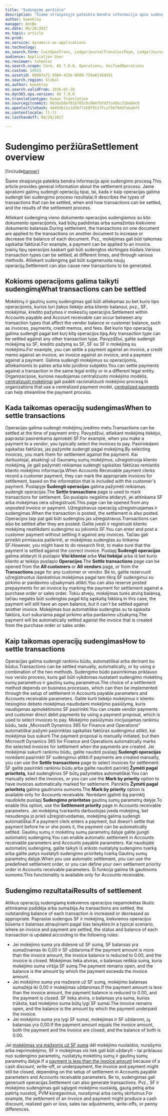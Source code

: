 ```yaml
---
title: "Sudengimo peržiūra"
description: "Šiame straipsnyje pateikta bendra informacija apie sudengimo procesą. Jame aprašomi galimų sudengti operacijų tipai, tai, kada ir kaip operacijas galima sudengti bei sudengimo proceso rezultatai."
author: kweekley
manager: AnnBe
ms.date: 06/20/2017
ms.topic: article
ms.prod: 
ms.service: dynamics-ax-applications
ms.technology: 
ms.search.form: CustOpenTrans, LedgerJournalTransCustPaym, LedgerJournalTransVendPaym, VendOpenTrans
audience: Application User
ms.reviewer: twheeloc
ms.search.scope: Core, AX 7.0.0, Operations, UnifiedOperations
ms.custom: 14551
ms.assetid: 0968fa71-5984-415b-8689-759a0136d5d1
ms.search.region: Global
ms.author: kweekley
ms.search.validFrom: 2016-02-28
ms.dyn365.ops.version: AX 7.0.0
ms.translationtype: Human Translation
ms.sourcegitcommit: 663da58ef01b705c0c984fbfd3fce8bc31be04c6
ms.openlocfilehash: 4d45db11c1d5bf7a58f9117fca75679ddfababf5
ms.contentlocale: lt-lt
ms.lasthandoff: 08/29/2017

---
```


# <a name="settlement-overview"></a><span data-ttu-id="c32ef-104">Sudengimo peržiūra</span><span class="sxs-lookup"><span data-stu-id="c32ef-104">Settlement overview</span></span>

[!include[banner](../includes/banner.md)]


<span data-ttu-id="c32ef-105">Šiame straipsnyje pateikta bendra informacija apie sudengimo procesą.</span><span class="sxs-lookup"><span data-stu-id="c32ef-105">This article provides general information about the settlement process.</span></span> <span data-ttu-id="c32ef-106">Jame aprašomi galimų sudengti operacijų tipai, tai, kada ir kaip operacijas galima sudengti bei sudengimo proceso rezultatai.</span><span class="sxs-lookup"><span data-stu-id="c32ef-106">It describes the types of transactions that can be settled, when and how transactions can be settled, and the results of the settlement process.</span></span>

<span data-ttu-id="c32ef-107">Atliekant sudengimą vieno dokumento operacijos sudengiamos su kito dokumento operacijomis, kad būtų padidintas arba sumažintas kiekvieno dokumento balansas.</span><span class="sxs-lookup"><span data-stu-id="c32ef-107">During settlement, the transactions on one document are applied to the transactions on another document to increase or decrease the balance of each document.</span></span> <span data-ttu-id="c32ef-108">Pvz., mokėjimas gali būti taikomas sąskaitai faktūrai.</span><span class="sxs-lookup"><span data-stu-id="c32ef-108">For example, a payment can be applied to an invoice.</span></span> <span data-ttu-id="c32ef-109">Įvairių tipų operacijos kaskart gali būti sudengtos skirtingais būdais.</span><span class="sxs-lookup"><span data-stu-id="c32ef-109">Various transaction types can be settled, at different times, and through various methods.</span></span> <span data-ttu-id="c32ef-110">Atliekant sudengimą gali būti sugeneruota naujų operacijų.</span><span class="sxs-lookup"><span data-stu-id="c32ef-110">Settlement can also cause new transactions to be generated.</span></span>

## <a name="what-transactions-can-be-settled"></a><span data-ttu-id="c32ef-111">Kokioms operacijoms galima taikyti sudengimą</span><span class="sxs-lookup"><span data-stu-id="c32ef-111">What transactions can be settled</span></span>
<span data-ttu-id="c32ef-112">Mokėtinų ir gautinų sumų sudengimas gali būti atliekamas su bet kurio tipo operacijomis, kurios turi įtakos tiekėjo arba kliento balansui, pvz., SF, mokėjimai, kredito pažymos ir mokesčių operacijos.</span><span class="sxs-lookup"><span data-stu-id="c32ef-112">Settlement within Accounts payable and Account receivable can occur between any transaction types that affect the vendor balance or customer balance, such as invoices, payments, credit memos, and fees.</span></span> <span data-ttu-id="c32ef-113">Bet kurio tipo operaciją galima sudengti pagal bet kurį kitą operacijos tipą.</span><span class="sxs-lookup"><span data-stu-id="c32ef-113">Any transaction type can be settled against any other transaction type.</span></span> <span data-ttu-id="c32ef-114">Pavyzdžiui, galite sudengti mokėjimą su SF, kredito pažymą su SF, SF su SF ir mokėjimą su mokėjimu.</span><span class="sxs-lookup"><span data-stu-id="c32ef-114">For example, you can settle a payment against an invoice, a credit memo against an invoice, an invoice against an invoice, and a payment against a payment.</span></span> <span data-ttu-id="c32ef-115">Galima sudengti mokėjimus su operacijomis, atliekamomis to paties arba kito juridinio subjekto.</span><span class="sxs-lookup"><span data-stu-id="c32ef-115">You can settle payments against a transaction in the same legal entity or in a different legal entity.</span></span> <span data-ttu-id="c32ef-116">Organizacijose, kuriose naudojamas centralizuoto mokėjimo modelis, [centralizuoti mokėjimai](set-up-centralized-payments.md) gali padėti racionalizuoti mokėjimo procesą.</span><span class="sxs-lookup"><span data-stu-id="c32ef-116">In organizations that use a centralized payment model, [centralized payments](set-up-centralized-payments.md) can help streamline the payment process.</span></span>

## <a name="when-to-settle-transactions"></a><span data-ttu-id="c32ef-117">Kada taikomas operacijų sudengimas</span><span class="sxs-lookup"><span data-stu-id="c32ef-117">When to settle transactions</span></span>
<span data-ttu-id="c32ef-118">Operacijas galima sudengti mokėjimų įvedimo metu.</span><span class="sxs-lookup"><span data-stu-id="c32ef-118">Transactions can be settled at the time of payment entry.</span></span> <span data-ttu-id="c32ef-119">Pavyzdžiui, atliekant mokėjimą tiekėjui, paprastai pasirenkama apmokėti SF.</span><span class="sxs-lookup"><span data-stu-id="c32ef-119">For example, when you make a payment to a vendor, you typically select the invoices to pay.</span></span> <span data-ttu-id="c32ef-120">Pasirinkdami sąskaitas faktūras, jas pažymite sudengti pagal mokėjimą.</span><span class="sxs-lookup"><span data-stu-id="c32ef-120">By selecting invoices, you mark them for settlement against the payment.</span></span> <span data-ttu-id="c32ef-121">Kai darbuotojai, atsakingi už Gaunamų sumų mokėjimus, užregistruoja kliento mokėjimą, jie gali pažymėti reikiamas sudengti sąskaitas faktūras remiantis kliento mokėjimo informacija.</span><span class="sxs-lookup"><span data-stu-id="c32ef-121">When Accounts Receivable payment clerks record a customer payment, they can mark the appropriate invoices for settlement, based on the information that is included with the customer's payment.</span></span> <span data-ttu-id="c32ef-122">Puslapyje **Sudengti operacijas** galima pažymėti reikiamas sudengti operacijas.</span><span class="sxs-lookup"><span data-stu-id="c32ef-122">The **Settle transactions** page is used to mark transactions for settlement.</span></span> <span data-ttu-id="c32ef-123">Šio puslapio negalima atidaryti, jei atitinkama SF arba mokėjimas nėra užregistruoti.</span><span class="sxs-lookup"><span data-stu-id="c32ef-123">This page can be opened from any unposted invoice or payment.</span></span> <span data-ttu-id="c32ef-124">Užregistravus operaciją užregistruojamas ir sudengimas.</span><span class="sxs-lookup"><span data-stu-id="c32ef-124">When the transaction is posted, the settlement is also posted.</span></span> <span data-ttu-id="c32ef-125">Operacijos taip pat gali būti sudengtos jas užregistravus.</span><span class="sxs-lookup"><span data-stu-id="c32ef-125">Transactions can also be settled after they are posted.</span></span> <span data-ttu-id="c32ef-126">Galite įvesti ir registruoti kliento mokėjimą neatlikdami sudengimo su jokiomis SF.</span><span class="sxs-lookup"><span data-stu-id="c32ef-126">You can enter and post a customer payment without settling it against any invoices.</span></span> <span data-ttu-id="c32ef-127">Tačiau gali prireikti pirmiausia patikrinti, ar mokėjimas sudengtas su tinkama SF.</span><span class="sxs-lookup"><span data-stu-id="c32ef-127">However, you might have to do research first, to make sure that the payment is settled against the correct invoice.</span></span> <span data-ttu-id="c32ef-128">Puslapį **Sudengti operacijas** galima atidaryti iš puslapio **Visi klientai** arba **Visi tiekėjai** arba iš bet kurio kliento ar teikėjo puslapio **Operacijos**.</span><span class="sxs-lookup"><span data-stu-id="c32ef-128">The **Settle transactions** page can be opened from the **All customers** or **All vendors** page, or from the **Transactions** page for any customer or vendor.</span></span> <span data-ttu-id="c32ef-129">Be to, galite rezervuoti užregistruotus išankstinius mokėjimus pagal tam tikrą SF sudengimui su pirkimo ar pardavimo užsakymais atlikti.</span><span class="sxs-lookup"><span data-stu-id="c32ef-129">You can also reserve posted prepayments for an invoice by marking the payment for settlement against a purchase order or sales order.</span></span> <span data-ttu-id="c32ef-130">Tokiu atveju, mokėjimas turės atvirą balansą, tačiau negalės būti sudengtas pagal kitą sąskaitą faktūrą.</span><span class="sxs-lookup"><span data-stu-id="c32ef-130">In this case, the payment will still have an open balance, but it can't be settled against another invoice.</span></span> <span data-ttu-id="c32ef-131">Mokėjimas bus automatiškai sudengtas su ta sąskaita faktūra, kuri sukuriama pagal pirkimo arba pardavimo užsakymą.</span><span class="sxs-lookup"><span data-stu-id="c32ef-131">The payment will be automatically settled against the invoice that is created from the purchase order or sales order.</span></span>

## <a name="how-to-settle-transactions"></a><span data-ttu-id="c32ef-132">Kaip taikomas operacijų sudengimas</span><span class="sxs-lookup"><span data-stu-id="c32ef-132">How to settle transactions</span></span>
<span data-ttu-id="c32ef-133">Operacijas galima sudengti rankiniu būdu, automatiškai arba derinant bu būdus.</span><span class="sxs-lookup"><span data-stu-id="c32ef-133">Transactions can be settled manually, automatically, or by using a combination of the two methods.</span></span> <span data-ttu-id="c32ef-134">Sudengimo būdo pasirinkimas priklauso nuo verslo proceso, kuris gali būti vykdomas nustatant sudengimo mokėtinų sumų parametrus ir gautinų sumų parametrus.</span><span class="sxs-lookup"><span data-stu-id="c32ef-134">The choice of a settlement method depends on business processes, which can then be implemented through the setup of settlement in Accounts payable parameters and Accounts receivable parameters.</span></span> <span data-ttu-id="c32ef-135">Galite kurti tiekėjo mokėjimus ir kliento tiesioginio debeto mokėjimus naudodami mokėjimo pasiūlymą, kuris naudojamas apmokėtinoms SF pasirinkti.</span><span class="sxs-lookup"><span data-stu-id="c32ef-135">You can create vendor payments and customer direct debit payments by using a payment proposal, which is used to select invoices to pay.</span></span> <span data-ttu-id="c32ef-136">Mokėjimo pasiūlymas inicijuojamas rankiniu būdu, tada „Microsoft Dynamics 365 for Finance and Operations“ automatiškai pažymi pasirinktas sąskaitas faktūras sudengimui atlikti, kai mokėjimai bus sukurti.</span><span class="sxs-lookup"><span data-stu-id="c32ef-136">The payment proposal is manually initiated, but then Microsoft Dynamics 365 for Finance and Operations automatically marks the selected invoices for settlement when the payments are created.</span></span> <span data-ttu-id="c32ef-137">Jei mokėjimai sukurti rankiniu būdu, galite naudoti puslapį **Sudengti operacijas** norėdami pasirinkti SF sudengimui atlikti.</span><span class="sxs-lookup"><span data-stu-id="c32ef-137">If payments are created manually, you can use the **Settle transactions** page to select invoices for settlement.</span></span> <span data-ttu-id="c32ef-138">SF galite pasirinkti rankiniu būdu arba galite naudoti parinktį **Žymėti pagal prioritetą**, kad sudengtinos SF būtų pažymėtos automatiškai.</span><span class="sxs-lookup"><span data-stu-id="c32ef-138">You can manually select the invoices, or you can use the **Mark by priority** option to have invoices automatically marked for settlement.</span></span> <span data-ttu-id="c32ef-139">Parinktis **Žymėti pagal prioritetą** galima gautinoms sumoms.</span><span class="sxs-lookup"><span data-stu-id="c32ef-139">The **Mark by priority** option is available only for Accounts receivable.</span></span> <span data-ttu-id="c32ef-140">Norėdami įgalinti šią parinktį naudokite puslapį **Sudengimo prioritetas** gautinų sumų parametrų dalyje.</span><span class="sxs-lookup"><span data-stu-id="c32ef-140">To enable this option, use the **Settlement priority** page in Accounts receivable parameters.</span></span> <span data-ttu-id="c32ef-141">Jei mokėjimą tvarkantis darbuotojas įveda mokėjimą, bet nesudengia jo prieš užregistruodamas, mokėjimą galima sudengti automatiškai.</span><span class="sxs-lookup"><span data-stu-id="c32ef-141">If a payment clerk enters a payment, but doesn’t settle that payment before he or she posts it, the payment can be automatically settled.</span></span> <span data-ttu-id="c32ef-142">Gautinų sumų ir mokėtinų sumų parametrų dalyje galite įjungti automatinį sudengimą.</span><span class="sxs-lookup"><span data-stu-id="c32ef-142">You can enable automatic settlement in Accounts receivable parameters and Accounts payable parameters.</span></span> <span data-ttu-id="c32ef-143">Kai naudojate automatinį sudengimą, galite taikyti iš anksto nustatytą sudengimo tvarką arba galite patys nustatyti sudengimo prioritetų tvarką Gautinų sumų parametrų dalyje.</span><span class="sxs-lookup"><span data-stu-id="c32ef-143">When you use automatic settlement, you can use the predefined settlement order, or you can define your own settlement priority order in Accounts receivable parameters.</span></span> <span data-ttu-id="c32ef-144">Ši funkcija galima tik gautinoms sumoms.</span><span class="sxs-lookup"><span data-stu-id="c32ef-144">This functionality is available only for Accounts receivable.</span></span>

## <a name="results-of-settlement"></a><span data-ttu-id="c32ef-145">Sudengimo rezultatai</span><span class="sxs-lookup"><span data-stu-id="c32ef-145">Results of settlement</span></span>
<span data-ttu-id="c32ef-146">Atlikus operacijų sudengiamą kiekvienos operacijos nepamokėtas likutis atitinkamai padidėja arba sumažėja.</span><span class="sxs-lookup"><span data-stu-id="c32ef-146">As transactions are settled, the outstanding balance of each transaction is increased or decreased as appropriate.</span></span> <span data-ttu-id="c32ef-147">Paprastai sudengus SF ir mokėjimą, kiekvienos operacijos būsena ir balansas atnaujinami pagal šias taisykles:</span><span class="sxs-lookup"><span data-stu-id="c32ef-147">In a typical scenario, where an invoice and payment are settled, the status and balance of each transaction is updated according to the following rules:</span></span>

-   <span data-ttu-id="c32ef-148">Jei mokėjimo suma yra didesnė už SF sumą, SF balansas yra sumažinamas iki 0,00 ir SF uždaroma.</span><span class="sxs-lookup"><span data-stu-id="c32ef-148">If the payment amount is more than the invoice amount, the invoice balance is reduced to 0.00, and the invoice is closed.</span></span> <span data-ttu-id="c32ef-149">Mokėjimas lieka atviras, o balansas reiškia sumą, kuria mokėjimo suma viršija SF sumą.</span><span class="sxs-lookup"><span data-stu-id="c32ef-149">The payment remains open, and the balance is the amount by which the payment exceeds the invoice amount.</span></span>
-   <span data-ttu-id="c32ef-150">Jei mokėjimo suma yra mažesnė už SF sumą, mokėjimo balansas sumažėja iki 0,00 ir mokėjimas uždaromas.</span><span class="sxs-lookup"><span data-stu-id="c32ef-150">If the payment amount is less than the invoice amount, the payment balance is reduced to 0.00, and the payment is closed.</span></span> <span data-ttu-id="c32ef-151">SF lieka atvira, o balansas yra suma, kurios trūksta, kad mokėjimo suma būtų lygi SF sumai.</span><span class="sxs-lookup"><span data-stu-id="c32ef-151">The invoice remains open, and the balance is the amount by which the payment underpaid the invoice.</span></span>
-   <span data-ttu-id="c32ef-152">Jei mokėjimo suma yra lygi SF sumai, mokėjimas ir SF uždaromi, jų balansas yra 0,00.</span><span class="sxs-lookup"><span data-stu-id="c32ef-152">If the payment amount equals the invoice amount, both the payment and the invoice are closed, and the balance of both is 0.00.</span></span>

<span data-ttu-id="c32ef-153">Jei [mokėjimas yra mažesnis už SF sumą](../accounts-payable/vendor-payments-partial-amount.md) dėl mokėjimo nuolaidos, nurašymo arba neprimokėjimo, SF ir mokėjimas vis tiek gali būti uždaryti – tai priklauso nuo sudengimo parametrų, nustatytų mokėtinų sumų ir gautinų sumų parametrų dalyje.</span><span class="sxs-lookup"><span data-stu-id="c32ef-153">If a [payment is less than the invoice amount](../accounts-payable/vendor-payments-partial-amount.md) because of a cash discount, write-off, or underpayment, the invoice and payment might still be closed, depending on the setup of settlement in Accounts payable parameters and Accounts receivable parameters.</span></span> <span data-ttu-id="c32ef-154">Be to, sudengimas gali generuoti operacijas.</span><span class="sxs-lookup"><span data-stu-id="c32ef-154">Settlement can also generate transactions.</span></span> <span data-ttu-id="c32ef-155">Pvz., SF ir mokėjimo sudengimas gali sąlygoti mokėjimo nuolaidą, gautą pelną arba patirtą nuostolį, PVM koregavimus, nurašymai arba centų skirtumus.</span><span class="sxs-lookup"><span data-stu-id="c32ef-155">For example, the settlement of an invoice and payment might produce a cash discount, realized gain or loss, sales tax adjustments, write-offs, or penny differences.</span></span>




